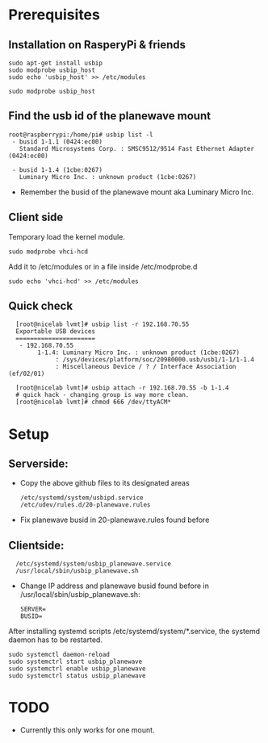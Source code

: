 
# Prerequisites
## Installation on RasperyPi & friends

    sudo apt-get install usbip
    sudo modprobe usbip_host
    sudo echo 'usbip_host' >> /etc/modules

    sudo modprobe usbip_host

    
## Find the usb id of the planewave mount

    root@raspberrypi:/home/pi# usbip list -l
     - busid 1-1.1 (0424:ec00)
       Standard Microsystems Corp. : SMSC9512/9514 Fast Ethernet Adapter (0424:ec00)

     - busid 1-1.4 (1cbe:0267)
       Luminary Micro Inc. : unknown product (1cbe:0267)

* Remember the busid of the planewave mount aka Luminary Micro Inc.
    
## Client side
Temporary load the kernel module.

    sudo modprobe vhci-hcd

Add it to /etc/modules or in a file inside /etc/modprobe.d

    sudo echo 'vhci-hcd' >> /etc/modules
     
## Quick check
      [root@nicelab lvmt]# usbip list -r 192.168.70.55 
      Exportable USB devices
      ======================
       - 192.168.70.55
            1-1.4: Luminary Micro Inc. : unknown product (1cbe:0267)
                 : /sys/devices/platform/soc/20980000.usb/usb1/1-1/1-1.4
                 : Miscellaneous Device / ? / Interface Association (ef/02/01)

      [root@nicelab lvmt]# usbip attach -r 192.168.70.55 -b 1-1.4
      # quick hack - changing group is way more clean.
      [root@nicelab lvmt]# chmod 666 /dev/ttyACM*


# Setup

## Serverside:
* Copy the above github files to its designated areas

      /etc/systemd/system/usbipd.service
      /etc/udev/rules.d/20-planewave.rules

* Fix planewave busid in 20-planewave.rules found before

## Clientside:

      /etc/systemd/system/usbip_planewave.service
      /usr/local/sbin/usbip_planewave.sh

* Change IP address and planewave busid found before in /usr/local/sbin/usbip_planewave.sh:

      SERVER=
      BUSID=

 
 After installing systemd scripts /etc/systemd/system/*.service, the systemd daemon has to be restarted.
 
    sudo systemctl daemon-reload
    sudo systemctrl start usbip_planewave
    sudo systemctrl enable usbip_planewave
    sudo systemctrl status usbip_planewave

# TODO
* Currently this only works for one mount.
